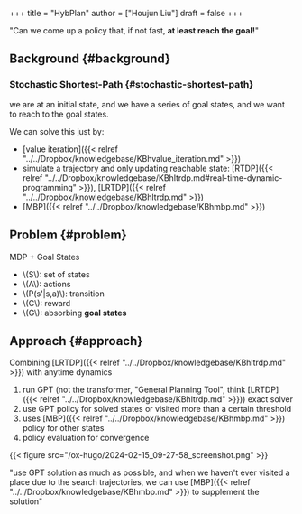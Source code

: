 +++
title = "HybPlan"
author = ["Houjun Liu"]
draft = false
+++

"Can we come up a policy that, if not fast, **at least reach the goal!**"


## Background {#background}


### Stochastic Shortest-Path {#stochastic-shortest-path}

we are at an initial state, and we have a series of goal states, and we want to reach to the goal states.

We can solve this just by:

-   [value iteration]({{< relref "../../Dropbox/knowledgebase/KBhvalue_iteration.md" >}})
-   simulate a trajectory and only updating reachable state: [RTDP]({{< relref "../../Dropbox/knowledgebase/KBhltrdp.md#real-time-dynamic-programming" >}}), [LRTDP]({{< relref "../../Dropbox/knowledgebase/KBhltrdp.md" >}})
-   [MBP]({{< relref "../../Dropbox/knowledgebase/KBhmbp.md" >}})


## Problem {#problem}

MDP + Goal States

-   \\(S\\): set of states
-   \\(A\\): actions
-   \\(P(s'|s,a)\\): transition
-   \\(C\\): reward
-   \\(G\\): absorbing **goal states**


## Approach {#approach}

Combining [LRTDP]({{< relref "../../Dropbox/knowledgebase/KBhltrdp.md" >}}) with anytime dynamics

1.  run GPT (not the transformer, "General Planning Tool", think [LRTDP]({{< relref "../../Dropbox/knowledgebase/KBhltrdp.md" >}})) exact solver
2.  use GPT policy for solved states or visited more than a certain threshold
3.  uses [MBP]({{< relref "../../Dropbox/knowledgebase/KBhmbp.md" >}}) policy for other states
4.  policy evaluation for convergence

{{< figure src="/ox-hugo/2024-02-15_09-27-58_screenshot.png" >}}

"use GPT solution as much as possible, and when we haven't ever visited a place due to the search trajectories, we can use [MBP]({{< relref "../../Dropbox/knowledgebase/KBhmbp.md" >}}) to supplement the solution"
